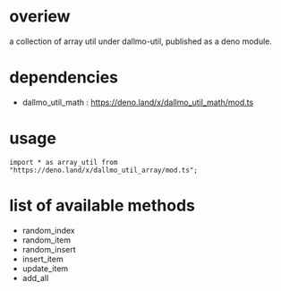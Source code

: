 # overiew
a collection of array util under dallmo-util, published as a deno module.

# dependencies
- dallmo_util_math : https://deno.land/x/dallmo_util_math/mod.ts

# usage
```
import * as array_util from "https://deno.land/x/dallmo_util_array/mod.ts";
```

# list of available methods

- random_index
- random_item
- random_insert
- insert_item
- update_item
- add_all


